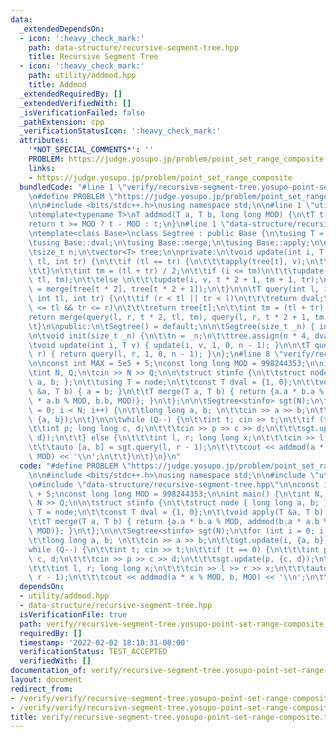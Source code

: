 ```yaml
---
data:
  _extendedDependsOn:
  - icon: ':heavy_check_mark:'
    path: data-structure/recursive-segment-tree.hpp
    title: Recursive Segment Tree
  - icon: ':heavy_check_mark:'
    path: utility/addmod.hpp
    title: Addmod
  _extendedRequiredBy: []
  _extendedVerifiedWith: []
  _isVerificationFailed: false
  _pathExtension: cpp
  _verificationStatusIcon: ':heavy_check_mark:'
  attributes:
    '*NOT_SPECIAL_COMMENTS*': ''
    PROBLEM: https://judge.yosupo.jp/problem/point_set_range_composite
    links:
    - https://judge.yosupo.jp/problem/point_set_range_composite
  bundledCode: "#line 1 \"verify/recursive-segment-tree.yosupo-point-set-range-composite.test.cpp\"\
    \n#define PROBLEM \"https://judge.yosupo.jp/problem/point_set_range_composite\"\
    \n\n#include <bits/stdc++.h>\nusing namespace std;\n\n#line 1 \"utility/addmod.hpp\"\
    \ntemplate<typename T>\nT addmod(T a, T b, long long MOD) {\n\tT t = a + b;\n\t\
    return t >= MOD ? t - MOD : t;\n}\n#line 1 \"data-structure/recursive-segment-tree.hpp\"\
    \ntemplate<class Base>\nclass Segtree : public Base {\n\tusing T = typename Base::T;\n\
    \tusing Base::dval;\n\tusing Base::merge;\n\tusing Base::apply;\n\nprotected:\n\
    \tsize_t n;\n\tvector<T> tree;\n\nprivate:\n\tvoid update(int i, T v, int t, int\
    \ tl, int tr) {\n\t\tif (tl == tr) {\n\t\t\tapply(tree[t], v);\n\t\t\treturn;\n\
    \t\t}\n\t\tint tm = (tl + tr) / 2;\n\t\tif (i <= tm)\n\t\t\tupdate(i, v, t * 2,\
    \ tl, tm);\n\t\telse \n\t\t\tupdate(i, v, t * 2 + 1, tm + 1, tr);\n\t\ttree[t]\
    \ = merge(tree[t * 2], tree[t * 2 + 1]);\n\t}\n\n\tT query(int l, int r, int t,\
    \ int tl, int tr) {\n\t\tif (r < tl || tr < l)\n\t\t\treturn dval;\n\t\tif (l\
    \ <= tl && tr <= r)\n\t\t\treturn tree[t];\n\t\tint tm = (tl + tr) / 2;\n\t\t\
    return merge(query(l, r, t * 2, tl, tm), query(l, r, t * 2 + 1, tm + 1, tr));\n\
    \t}\n\npublic:\n\tSegtree() = default;\n\n\tSegtree(size_t _n) { init(_n); }\n\
    \n\tvoid init(size_t _n) {\n\t\tn = _n;\n\t\ttree.assign(n * 4, dval);\n\t}\n\n\
    \tvoid update(int i, T v) { update(i, v, 1, 0, n - 1); }\n\n\tT query(int l, int\
    \ r) { return query(l, r, 1, 0, n - 1); }\n};\n#line 8 \"verify/recursive-segment-tree.yosupo-point-set-range-composite.test.cpp\"\
    \n\nconst int MAX = 5e5 + 5;\nconst long long MOD = 998244353;\n\nint main() {\n\
    \tint N, Q;\n\tcin >> N >> Q;\n\n\tstruct stinfo {\n\t\tstruct node { long long\
    \ a, b; };\n\t\tusing T = node;\n\t\tconst T dval = {1, 0};\n\t\tvoid apply(T\
    \ &a, T b) { a = b; }\n\t\tT merge(T a, T b) { return {a.a * b.a % MOD, addmod(b.a\
    \ * a.b % MOD, b.b, MOD)}; }\n\t};\n\n\tSegtree<stinfo> sgt(N);\n\tfor (int i\
    \ = 0; i < N; i++) {\n\t\tlong long a, b; \n\t\tcin >> a >> b;\n\t\tsgt.update(i,\
    \ {a, b});\n\t}\n\n\twhile (Q--) {\n\t\tint t; cin >> t;\n\t\tif (t == 0) {\n\t\
    \t\tint p; long long c, d;\n\t\t\tcin >> p >> c >> d;\n\t\t\tsgt.update(p, {c,\
    \ d});\n\t\t} else {\n\t\t\tint l, r; long long x;\n\t\t\tcin >> l >> r >> x;\n\
    \t\t\tauto [a, b] = sgt.query(l, r - 1);\n\t\t\tcout << addmod(a * x % MOD, b,\
    \ MOD) << '\\n';\n\t\t}\n\t}\n}\n"
  code: "#define PROBLEM \"https://judge.yosupo.jp/problem/point_set_range_composite\"\
    \n\n#include <bits/stdc++.h>\nusing namespace std;\n\n#include \"utility/addmod.hpp\"\
    \n#include \"data-structure/recursive-segment-tree.hpp\"\n\nconst int MAX = 5e5\
    \ + 5;\nconst long long MOD = 998244353;\n\nint main() {\n\tint N, Q;\n\tcin >>\
    \ N >> Q;\n\n\tstruct stinfo {\n\t\tstruct node { long long a, b; };\n\t\tusing\
    \ T = node;\n\t\tconst T dval = {1, 0};\n\t\tvoid apply(T &a, T b) { a = b; }\n\
    \t\tT merge(T a, T b) { return {a.a * b.a % MOD, addmod(b.a * a.b % MOD, b.b,\
    \ MOD)}; }\n\t};\n\n\tSegtree<stinfo> sgt(N);\n\tfor (int i = 0; i < N; i++) {\n\
    \t\tlong long a, b; \n\t\tcin >> a >> b;\n\t\tsgt.update(i, {a, b});\n\t}\n\n\t\
    while (Q--) {\n\t\tint t; cin >> t;\n\t\tif (t == 0) {\n\t\t\tint p; long long\
    \ c, d;\n\t\t\tcin >> p >> c >> d;\n\t\t\tsgt.update(p, {c, d});\n\t\t} else {\n\
    \t\t\tint l, r; long long x;\n\t\t\tcin >> l >> r >> x;\n\t\t\tauto [a, b] = sgt.query(l,\
    \ r - 1);\n\t\t\tcout << addmod(a * x % MOD, b, MOD) << '\\n';\n\t\t}\n\t}\n}\n"
  dependsOn:
  - utility/addmod.hpp
  - data-structure/recursive-segment-tree.hpp
  isVerificationFile: true
  path: verify/recursive-segment-tree.yosupo-point-set-range-composite.test.cpp
  requiredBy: []
  timestamp: '2022-02-02 18:18:31-08:00'
  verificationStatus: TEST_ACCEPTED
  verifiedWith: []
documentation_of: verify/recursive-segment-tree.yosupo-point-set-range-composite.test.cpp
layout: document
redirect_from:
- /verify/verify/recursive-segment-tree.yosupo-point-set-range-composite.test.cpp
- /verify/verify/recursive-segment-tree.yosupo-point-set-range-composite.test.cpp.html
title: verify/recursive-segment-tree.yosupo-point-set-range-composite.test.cpp
---
```


